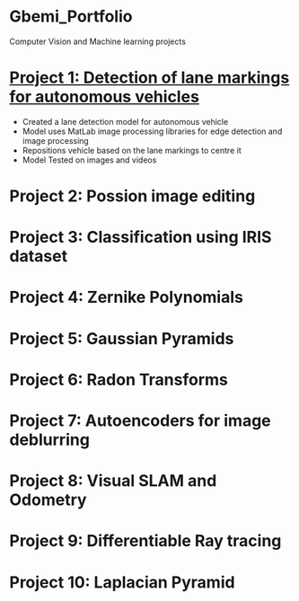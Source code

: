 # Gbemi_Portfolio
Computer Vision and Machine learning projects


# [Project 1: Detection of lane markings for autonomous vehicles](https://github.com/Gbemi123/Lane-marking-detection)
- Created a lane detection model for autonomous vehicle
- Model uses MatLab image processing libraries for edge detection and image processing
- Repositions vehicle based on the lane markings to centre it
- Model Tested on images and videos

# Project 2: Possion image editing 

# Project 3: Classification using IRIS dataset 

# Project 4: Zernike Polynomials

# Project 5: Gaussian Pyramids

# Project 6: Radon Transforms

# Project 7: Autoencoders for image deblurring 

# Project 8: Visual SLAM and Odometry

# Project 9: Differentiable Ray tracing 

# Project 10: Laplacian Pyramid



